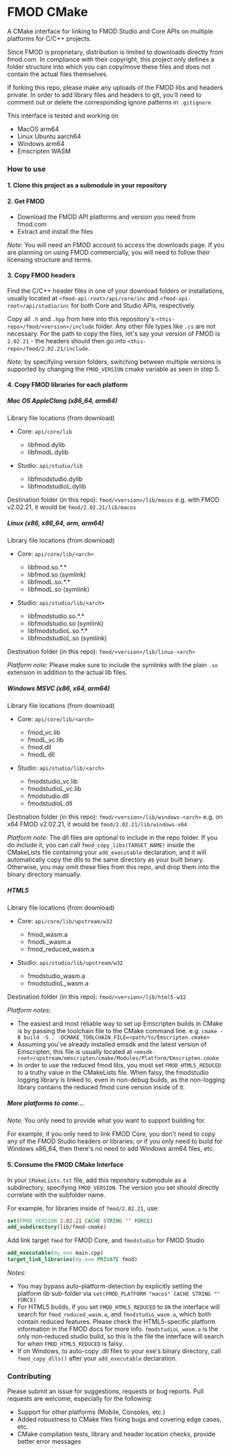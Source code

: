 # FMOD CMake

A CMake interface for linking to FMOD Studio and Core APIs on multiple platforms for C/C++ projects.

Since FMOD is proprietary, distribution is limited to downloads directly from
fmod.com. In compliance with their copyright, this project only defines a
folder structure into which you can copy/move these files and does not contain the actual files themselves.

If forking this repo, please make any uploads of the FMOD libs and headers private.
In order to add library files and headers to git, you'll need to comment out or delete the corresponding ignore patterns in `.gitignore`

This interface is tested and working on
- MacOS arm64
- Linux Ubuntu aarch64
- Windows arm64
- Emscripten WASM

### How to use

#### 1. Clone this project as a submodule in your repository

#### 2. Get FMOD

- Download the FMOD API platforms and version you need from fmod.com
- Extract and install the files

*Note:* You will need an FMOD account to access the downloads page. If you are planning on using FMOD commercially, you will need to follow their licensing structure and terms.

#### 3. Copy FMOD headers

Find the C/C++ header files in one of your download folders or installations, usually located at `<fmod-api-root>/api/core/inc` and `<fmod-api-root>/api/studio/inc` for both Core and Studio APIs, respectively.

Copy all `.h` and `.hpp` from here into this repository's `<this-repo>/fmod/<version>/include` folder. Any other file types like `.cs` are not necessary.
For the path to copy the files, let's say your version of FMOD is `2.02.21` - the headers should then go into `<this-repo>/fmod/2.02.21/include`.

*Note:* by specifying version folders, switching between multiple versions is supported by changing the `FMOD_VERSION` cmake variable as seen in step 5.

#### 4. Copy FMOD libraries for each platform

##### Mac OS AppleClang (x86_64, arm64)

Library file locations (from download)
- Core:   `api/core/lib`
    - libfmod.dylib
    - libfmodL.dylib

- Studio: `api/studio/lib`
    - libfmodstudio.dylib
    - libfmodstudioL.dylib

Destination folder (in this repo):
    `fmod/<version>/lib/macos`
e.g. with FMOD v2.02.21, it would be `fmod/2.02.21/lib/macos`


##### Linux (x86, x86_64, arm, arm64)

Library file locations (from download)
- Core:   `api/core/lib/<arch>`
    - libfmod.so.\*.\*
    - libfmod.so (symlink)
    - libfmodL.so.\*.\*
    - libfmodL.so (symlink)

- Studio: `api/studio/lib/<arch>`
    - libfmodstudio.so.\*.\*
    - libfmodstudio.so (symlink)
    - libfmodstudioL.so.\*.\*
    - libfmodstudioL.so (symlink)

Destination folder (in this repo):
    `fmod/<version>/lib/linux-<arch>`

*Platform note:*
Please make sure to include the symlinks with the plain `.so` extension in addition to the actual lib files.

##### Windows MSVC (x86, x64, arm64)

Library file locations (from download)
- Core:   `api/core/lib/<arch>`
    - fmod_vc.lib
    - fmodL_vc.lib
    - fmod.dll
    - fmodL.dll

- Studio: `api/studio/lib/<arch>`
    - fmodstudio_vc.lib
    - fmodstudioL_vc.lib
    - fmodstudio.dll
    - fmodstudioL.dll

Destination folder (in this repo):
    `fmod/<version>/lib/windows-<arch>`
e.g. on x64 FMOD v2.02.21, it would be `fmod/2.02.21/lib/windows-x64`

*Platform note:*
The dll files are optional to include in the repo folder. If you do include it, you can call `fmod_copy_libs(TARGET_NAME)` inside the CMakeLists file containing your `add_executable` declaration, and it will automatically copy the dlls to the same directory as your built binary. Otherwise, you may omit these files from this repo, and drop them into the binary directory manually.

##### HTML5

Library file locations (from download)
- Core:   `api/core/lib/upstream/w32`
    - fmod_wasm.a
    - fmodL_wasm.a
    - fmod_reduced_wasm.a

- Studio: `api/studio/lib/upstream/w32`
    - fmodstudio_wasm.a
    - fmodstudioL_wasm.a

Destination folder (in this repo):
    `fmod/<version>/lib/html5-w32`

*Platform notes:*
- The easiest and most reliable way to set up Emscripten builds in CMake is by passing the toolchain file to the CMake command line. e.g. `cmake -B build -S . -DCMAKE_TOOLCHAIN_FILE=<path/to/Emscripten.cmake>`
- Assuming you've already installed emsdk and the latest version of Emscripten, this file is usually located at `<emsdk-root>/upstream/emscripten/cmake/Modules/Platform/Emscripten.cmake`
- In order to use the reduced fmod libs, you must set `FMOD_HTML5_REDUCED` to a truthy value in the CMakeLists file. When falsy, the fmodstudio logging library is linked to, even in non-debug builds, as the non-logging library contains the reduced fmod core version inside of it.

##### More platforms to come...

*Note:* You only need to provide what you want to support building for.

For example, if you only need to link FMOD Core, you don't need to copy any of the FMOD Studio headers or libraries; or if you only need to build for Windows x86_64, then there's no need to add Windows arm64 files, etc.

#### 5. Consume the FMOD CMake Interface

In your `CMakeLists.txt` file, add this repository submodule as a subdirectory, specifying `FMOD_VERSION`. The version you set should directly correlate with the subfolder name.

For example, for libraries inside of `fmod/2.02.21`, use:

```cmake
set(FMOD_VERSION 2.02.21 CACHE STRING "" FORCE)
add_subdirectory(lib/fmod-cmake)
```

Add link target `fmod` for FMOD Core, and `fmodstudio` for FMOD Studio
```cmake
add_executable(my_exe main.cpp)
target_link_libraries(my_exe PRIVATE fmod)
```

*Notes:*
- You may bypass auto-platform-detection by explicitly setting the platform lib sub-folder via `set(FMOD_PLATFORM "macos" CACHE STRING "" FORCE)`
- For HTML5 builds, if you set `FMOD_HTML5_REDUCED` to `ON` the interface will search for `fmod_reduced_wasm.a`, and `fmodstudio_wasm.a`, which both contain reduced features. Please check the HTML5-specific platform information in the FMOD docs for more info. `fmodstudioL_wasm.a` is the only non-reduced studio build, so this is the file the interface will search for when `FMOD_HTML5_REDUCED` is falsy.
- If on Windows, to auto-copy .dll files to your exe's binary directory, call `fmod_copy_dlls()` after your `add_executable` declaration.

### Contributing

Please submit an issue for suggestions, requests or bug reports. Pull requests are welcome, especially for the following:

- Support for other platforms (Mobile, Consoles, etc.)
- Added robustness to CMake files fixing bugs and covering edge cases, etc.
- CMake compilation tests, library and header location checks, provide better error messages
